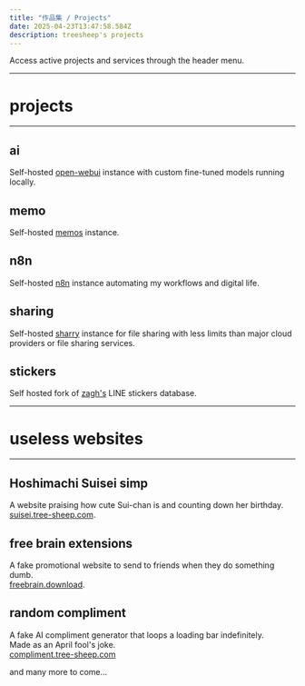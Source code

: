 ```yaml
---
title: "作品集 / Projects"
date: 2025-04-23T13:47:58.584Z
description: treesheep's projects
---
```


Access active projects and services through the header menu.

---
# projects
---
## ai
Self-hosted [open-webui](https://github.com/open-webui/open-webui) instance with custom fine-tuned models running locally.

## memo
Self-hosted [memos](https://github.com/usememos/memos) instance.

## n8n
Self-hosted [n8n](https://github.com/n8n-io/n8n) instance automating my workflows and digital life.

## sharing
Self-hosted [sharry](https://github.com/eikek/sharry) instance for file sharing with less limits than major cloud providers or file sharing services.

## stickers
Self hosted fork of [zagh's](https://git.waka.moe/zagh/web-line) LINE stickers database.

---
# useless websites
---
## Hoshimachi Suisei simp
A website praising how cute Sui-chan is and counting down her birthday.\
[suisei.tree-sheep.com](https://suisei.tree-sheep.com).

## free brain extensions
A fake promotional website to send to friends when they do something dumb.\
[freebrain.download](https://freebrain.download).

## random compliment
A fake AI compliment generator that loops a loading bar indefinitely.\
Made as an April fool's joke.\
[compliment.tree-sheep.com](https://compliment.tree-sheep.com)

and many more to come...